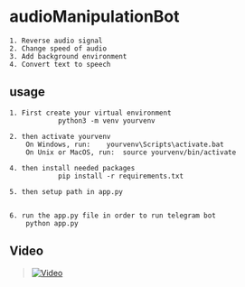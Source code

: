 # audioManipulationBot
```
1. Reverse audio signal
2. Change speed of audio
3. Add background environment
4. Convert text to speech
```

## usage
```
1. First create your virtual environment
			python3 -m venv yourvenv

2. then activate yourvenv
	On Windows, run:  	yourvenv\Scripts\activate.bat
	On Unix or MacOS, run: 	source yourvenv/bin/activate

4. then install needed packages
			pip install -r requirements.txt

5. then setup path in app.py 

 
6. run the app.py file in order to run telegram bot
	python app.py
```

## Video 
> [![Video](https://img.youtube.com/vi/HesTK45AmRM/2.jpg)](https://youtu.be/HesTK45AmRM)


